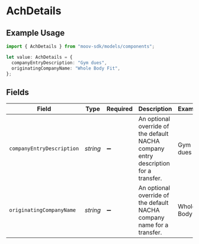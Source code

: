 # AchDetails

## Example Usage

```typescript
import { AchDetails } from "moov-sdk/models/components";

let value: AchDetails = {
  companyEntryDescription: "Gym dues",
  originatingCompanyName: "Whole Body Fit",
};
```

## Fields

| Field                                                                               | Type                                                                                | Required                                                                            | Description                                                                         | Example                                                                             |
| ----------------------------------------------------------------------------------- | ----------------------------------------------------------------------------------- | ----------------------------------------------------------------------------------- | ----------------------------------------------------------------------------------- | ----------------------------------------------------------------------------------- |
| `companyEntryDescription`                                                           | *string*                                                                            | :heavy_minus_sign:                                                                  | An optional override of the default NACHA company entry description for a transfer. | Gym dues                                                                            |
| `originatingCompanyName`                                                            | *string*                                                                            | :heavy_minus_sign:                                                                  | An optional override of the default NACHA company name for a transfer.              | Whole Body Fit                                                                      |